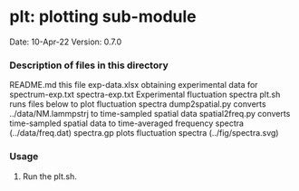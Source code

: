 # plt: plotting sub-module

Date:               10-Apr-22
Version:            0.7.0

### Description of files in this directory
README.md           this file
exp-data.xlsx       obtaining experimental data for spectrum-exp.txt
spectra-exp.txt     Experimental fluctuation spectra
plt.sh              runs files below to plot fluctuation spectra
dump2spatial.py     converts ../data/NM.lammpstrj to time-sampled spatial data
spatial2freq.py     converts time-sampled spatial data to time-averaged
                    frequency spectra (../data/freq.dat)
spectra.gp          plots fluctuation spectra (../fig/spectra.svg)

### Usage
1. Run the plt.sh.
